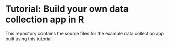# **Tutorial: Build your own data collection app in R**

This repository contains the source files for the example data collection app built using this tutorial.
